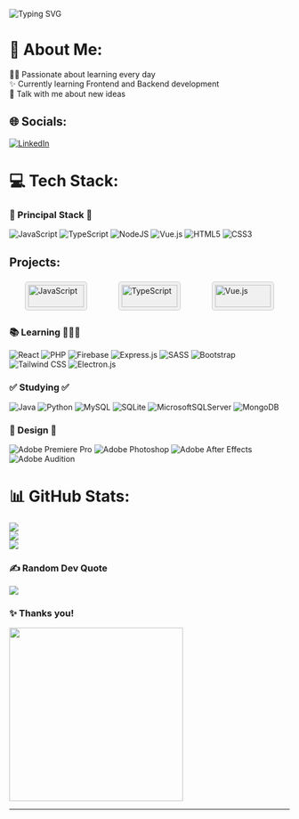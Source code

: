 ![Typing SVG](https://readme-typing-svg.herokuapp.com/?color=02D9F7FF&size=35&center=true&vCenter=true&width=1000&font=Sacramento&lines=👋+Welcome!+👋;I'm+Adan!;Junior+Developer)

# 💫 About Me:

👨‍💻 Passionate about learning every day<br>✨ Currently learning Frontend and Backend development<br>💬 Talk with me about new ideas

## 🌐 Socials:

[![LinkedIn](https://img.shields.io/badge/LinkedIn-%230077B5.svg?logo=linkedin&logoColor=white)](https://es.linkedin.com/in/adan-perez-rodriguez-6b6756256)

# 💻 Tech Stack:

### 🔰 Principal Stack 🔰

![JavaScript](https://img.shields.io/badge/javascript-%23323330.svg?style=flat&logo=javascript&logoColor=%23F7DF1E)
![TypeScript](https://img.shields.io/badge/typescript-%23007ACC.svg?style=flat&logo=typescript&logoColor=white)
![NodeJS](https://img.shields.io/badge/node.js-6DA55F?style=flat&logo=node.js&logoColor=white)
![Vue.js](https://img.shields.io/badge/vuejs-%2335495e.svg?style=flat&logo=vuedotjs&logoColor=%234FC08D)
![HTML5](https://img.shields.io/badge/html5-%23E34F26.svg?style=flat&logo=html5&logoColor=white)
![CSS3](https://img.shields.io/badge/css3-%231572B6.svg?style=flat&logo=css3&logoColor=white)

## Projects:

<div class="project-container">
  <a href="https://github.com/stars/Adan-Perez/lists/javascript">
    <img src="https://img.shields.io/badge/javascript-%23323330.svg?style=flat&logo=javascript&logoColor=%23F7DF1E" alt="JavaScript" width="100" height="40" >
  </a>
  <a href="https://github.com/stars/Adan-Perez/lists/typescript">
    <img src="https://img.shields.io/badge/typescript-%23007ACC.svg?style=flat&logo=typescript&logoColor=white" alt="TypeScript" width="100" height="40">
  </a>
  <a href="https://github.com/stars/Adan-Perez/lists/vue-js">
    <img src="https://img.shields.io/badge/vuejs-%2335495e.svg?style=flat&logo=vuedotjs&logoColor=%234FC08D" alt="Vue.js" width="100" height="40">
  </a>
</div>

### 📚 Learning 👨🏻‍💻

![React](https://img.shields.io/badge/react-%2320232a.svg?style=flat&logo=react&logoColor=%2361DAFB)
![PHP](https://img.shields.io/badge/php-%23777BB4.svg?style=flat&logo=php&logoColor=white)
![Firebase](https://img.shields.io/badge/firebase-%23039BE5.svg?style=flat&logo=firebase)
![Express.js](https://img.shields.io/badge/express.js-%23404d59.svg?style=flat&logo=express&logoColor=%2361DAFB)
![SASS](https://img.shields.io/badge/Sass-CC6699?style=flat&logo=sass&logoColor=white)
![Bootstrap](https://img.shields.io/badge/bootstrap-%23563D7C.svg?style=flat&logo=bootstrap&logoColor=white)
![Tailwind CSS](https://img.shields.io/badge/Tailwind_CSS-38B2AC?style=flat&logo=tailwind-css&logoColor=white)
![Electron.js](https://img.shields.io/badge/Electron-191970?style=flat&logo=Electron&logoColor=white)

### ✅ Studying ✅

![Java](https://img.shields.io/badge/Java-ED8B00?style=flat&logo=openjdk&logoColor=white)
![Python](https://img.shields.io/badge/python-3670A0?style=flat&logo=python&logoColor=ffdd54)
![MySQL](https://img.shields.io/badge/mysql-%2300f.svg?style=flat&logo=mysql&logoColor=white)
![SQLite](https://img.shields.io/badge/sqlite-%2307405e.svg?style=flat&logo=sqlite&logoColor=white)
![MicrosoftSQLServer](https://img.shields.io/badge/Microsoft%20SQL%20Sever-CC2927?style=flat&logo=microsoft%20sql%20server&logoColor=white)
![MongoDB](https://img.shields.io/badge/MongoDB-4EA94B?style=flat&logo=mongodb&logoColor=white)

### 💠 Design 💠

![Adobe Premiere Pro](https://img.shields.io/badge/Adobe%20Premiere%20Pro-9999FF.svg?style=flat&logo=Adobe%20Premiere%20Pro&logoColor=white)
![Adobe Photoshop](https://img.shields.io/badge/Adobe%20Photoshop-31A8FF?style=flat&logo=Adobe%20Photoshop&logoColor=white)
![Adobe After Effects](https://img.shields.io/badge/Adobe%20After%20Effects-9999FF.svg?style=flat&logo=Adobe%20After%20Effects&logoColor=white)
![Adobe Audition](https://img.shields.io/badge/Adobe%20Audition-9999FF.svg?style=flat&logo=Adobe%20Audition&logoColor=white)

# 📊 GitHub Stats:

![](https://github-readme-stats.vercel.app/api/top-langs/?username=Adan-Perez&theme=radical&hide_border=false&include_all_commits=false&count_private=true&layout=compact&langs_count=8)<br/>
![](https://github-readme-stats.vercel.app/api?username=Adan-Perez&theme=tokyonight&hide_border=false&include_all_commits=false&count_private=true&show_icons=true)<br/>
![](https://github-readme-streak-stats.herokuapp.com/?user=Adan-Perez&theme=tokyonight&hide_border=false)<br/>

### ✍️ Random Dev Quote

![](https://quotes-github-readme.vercel.app/api?type=horizontal&theme=tokyonight)

### ✨ Thanks you!

<img src="https://media.tenor.com/YcRLyel0MgcAAAAC/mikey-tokyo-revengers-tokyo-revengers.gif" width="312px"/>

---

<style>
  .project-container {
    display: flex; 
    justify-content: space-around; 
    align-items: center; 
  }

  .project-container a {
    text-decoration: none; 
    margin: 5px;  
    padding: 5px;  
    border: 1px solid #ccc;  
    border-radius: 5px;  
    background-color: #f0f0f0;  
    transition: background-color 0.3s, transform 0.3s;  
  }

  .project-container a:hover {
    background-color: #ccc;  
    transform: scale(1.1);  
  }
</style>

<!-- Proudly created with GPRM ( https://gprm.itsvg.in ) -->
